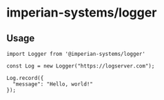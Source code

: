 # imperian-systems/logger

## Usage

```
import Logger from '@imperian-systems/logger'

const Log = new Logger("https://logserver.com");

Log.record({
  "message": "Hello, world!"
});
```

